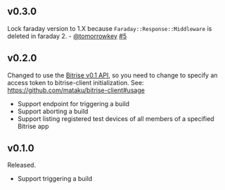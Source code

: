 ## v0.3.0

Lock faraday version to 1.X because `Faraday::Response::Middleware` is deleted in faraday 2. - [@tomorrowkey](https://github.com/tomorrowkey) [#5](https://github.com/mataku/bitrise-client/pull/5) 

## v0.2.0

Changed to use the [Bitrise v0.1 API](https://devcenter.bitrise.io/en/api.html), so you need to change to specify an access token to bitrise-client initialization. See: https://github.com/mataku/bitrise-client#usage

- Support endpoint for triggering a build
- Support aborting a build
- Support listing registered test devices of all members of a specified Bitrise app

## v0.1.0

Released.

- Support triggering a build
